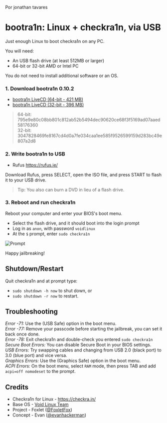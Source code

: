 Por jonathan tavares

bootra1n: Linux + checkra1n, via USB
===================================
Just enough Linux to boot checkra1n on any PC.

You will need:
- An USB flash drive (at least 512MB or larger)
- 64-bit or 32-bit AMD or Intel PC

You do not need to install additional software or an OS.

### 1. Download bootra1n 0.10.2
- [bootra1n LiveCD (64-bit - 421 MB)](https://github.com/foxlet/bootra1n/releases/download/0.10.2/bootra1n-x86_64-0.10.2-20200526.iso)
- [bootra1n LiveCD (32-bit - 396 MB)](https://github.com/foxlet/bootra1n/releases/download/0.10.2/bootra1n-i686-0.10.2-20200526.iso)
> 64-bit: 795e9e80c08bb801c812ab52b5494dec90620ce68f3f5169ad07aaed58176360   
> 32-bit: 3047828469fe8167cd4d0a7fe034caa1ee585f9526599159d283bc49e807a2d8

### 2. Write bootra1n to USB
- Rufus https://rufus.ie/

Download Rufus, press SELECT, open the ISO file, and press START to flash it to your USB drive.
> Tip: You also can burn a DVD in lieu of a flash drive.

### 3. Reboot and run checkra1n
Reboot your computer and enter your BIOS's boot menu.

- Select the flash drive, and it should boot into the login prompt
- Log in as `anon`, with password `voidlinux`
- At the `$` prompt, enter `sudo checkra1n`

![Prompt](https://i.imgur.com/MmqUBUJ.png)

Happy jailbreaking!

## Shutdown/Restart
Quit checkra1n and at prompt type:
- `sudo shutdown -h now` to shut down, or
- `sudo shutdown -r now` to restart.

## Troubleshooting
*Error -71:* Use the (USB Safe) option in the boot menu.  
*Error -77:* Remove your passcode before starting the jailbreak, you can set it back once done.  
*Error -78:* Exit checkra1n and double-check you entered `sudo checkra1n`  
*Secure Boot Errors:* You can disable Secure Boot in your BIOS settings.  
*USB Errors:* Try swapping cables and changing from USB 2.0 (black port) to 3.0 (blue port) and vice versa.  
*Graphics Errors:* Use the (Graphics Safe) option in the boot menu.  
*ACPI Errors:* On the boot menu, select `RAM` mode, then press TAB and add `acpi=off nomodeset` to the prompt.  

## Credits
- Checkra1n for Linux - https://checkra.in/
- Base OS - [Void Linux Team](https://voidlinux.org/)
- Project - Foxlet ([@FoxletFox](https://twitter.com/foxletfox))
- Concept - Evan ([@evanhackerman](https://twitter.com/evanhackerman))
